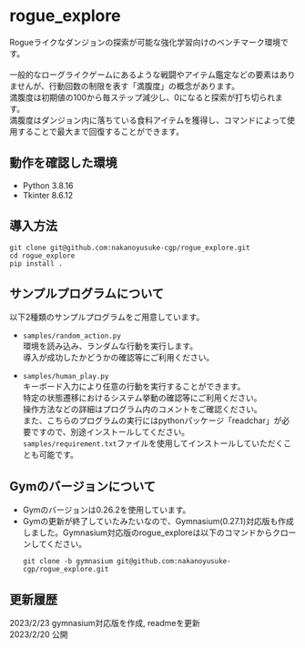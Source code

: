 # rogue_explore
Rogueライクなダンジョンの探索が可能な強化学習向けのベンチマーク環境です。 \
\
一般的なローグライクゲームにあるような戦闘やアイテム鑑定などの要素はありませんが、行動回数の制限を表す「満腹度」の概念があります。 \
満腹度は初期値の100から毎ステップ減少し、0になると探索が打ち切られます。 \
満腹度はダンジョン内に落ちている食料アイテムを獲得し、コマンドによって使用することで最大まで回復することができます。

## 動作を確認した環境
- Python 3.8.16
- Tkinter 8.6.12

## 導入方法
```
git clone git@github.com:nakanoyusuke-cgp/rogue_explore.git
cd rogue_explore
pip install .
```

## サンプルプログラムについて
以下2種類のサンプルプログラムをご用意しています。
- `samples/random_action.py` \
  環境を読み込み、ランダムな行動を実行します。\
  導入が成功したかどうかの確認等にご利用ください。

- `samples/human_play.py` \
  キーボード入力により任意の行動を実行することができます。 \
  特定の状態遷移におけるシステム挙動の確認等にご利用ください。\
  操作方法などの詳細はプログラム内のコメントをご確認ください。 \
  また、こちらのプログラムの実行にはpythonパッケージ「readchar」が必要ですので、別途インストールしてください。 \
  `samples/requirement.txt`ファイルを使用してインストールしていただくことも可能です。

## Gymのバージョンについて
- Gymのバージョンは0.26.2を使用しています。
- Gymの更新が終了していたみたいなので、Gymnasium(0.27.1)対応版も作成しました。Gymnasium対応版のrogue_exploreは以下のコマンドからクローンしてください。
  ```
  git clone -b gymnasium git@github.com:nakanoyusuke-cgp/rogue_explore.git
  ```

## 更新履歴
2023/2/23 gymnasium対応版を作成, readmeを更新 \
2023/2/20 公開
